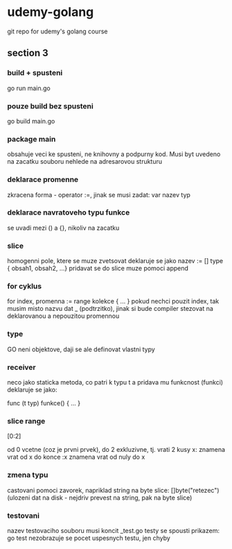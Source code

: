 # udemy-golang

git repo for udemy's golang course

## section 3 

### build + spusteni

go run main.go

### pouze build bez spusteni

go build main.go

### package main

obsahuje veci ke spusteni, ne knihovny a podpurny kod. Musi byt uvedeno na zacatku souboru nehlede na adresarovou strukturu

### deklarace promenne

zkracena forma - operator :=, jinak se musi zadat: var nazev typ

### deklarace navratoveho typu funkce

se uvadi mezi () a {}, nikoliv na zacatku

### slice

homogenni pole, ktere se muze zvetsovat
deklaruje se jako nazev := [] type { obsah1, obsah2, ...}
pridavat se do slice muze pomoci append

### for cyklus

for index, promenna := range kolekce { ... }
pokud nechci pouzit index, tak musim misto nazvu dat _ (podtrzitko), jinak si bude compiler stezovat na deklarovanou a nepouzitou promennou

### type

GO neni objektove, daji se ale definovat vlastni typy

### receiver

neco jako staticka metoda, co patri k typu t a pridava mu funkcnost (funkci)
deklaruje se jako:

func (t typ) funkce() { ... }

### slice range

[0:2]

od 0 vcetne (coz je prvni prvek), do 2 exkluzivne, tj. vrati 2 kusy
x: znamena vrat od x do konce
:x znamena vrat od nuly do x

### zmena typu

castovani pomoci zavorek, napriklad string na byte slice:  []byte("retezec")
(ulozeni dat na disk - nejdriv prevest na string, pak na byte slice)

### testovani

nazev testovaciho souboru musi koncit _test.go
testy se spousti prikazem: go test
nezobrazuje se pocet uspesnych testu, jen chyby